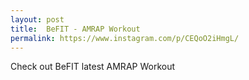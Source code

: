 ```yaml
---
layout: post
title:  BeFIT - AMRAP Workout
permalink: https://www.instagram.com/p/CEQoO2iHmgL/
---
```

Check out BeFIT latest AMRAP Workout

